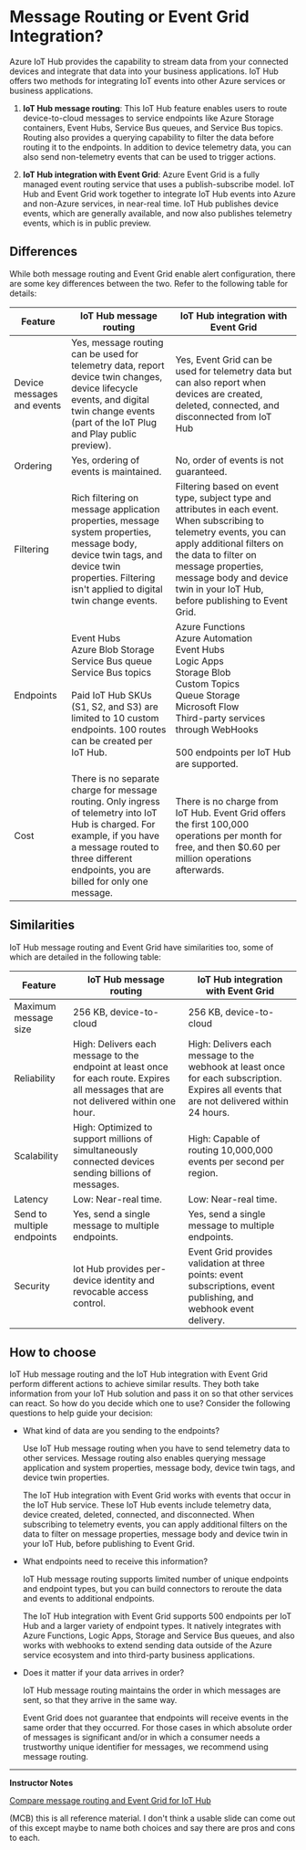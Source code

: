 # Message Routing or Event Grid Integration?

Azure IoT Hub provides the capability to stream data from your connected devices and integrate that data into your business applications. IoT Hub offers two methods for integrating IoT events into other Azure services or business applications.

1. **IoT Hub message routing**: This IoT Hub feature enables users to route device-to-cloud messages to service endpoints like Azure Storage containers, Event Hubs, Service Bus queues, and Service Bus topics. Routing also provides a querying capability to filter the data before routing it to the endpoints. In addition to device telemetry data, you can also send non-telemetry events that can be used to trigger actions.

2. **IoT Hub integration with Event Grid**: Azure Event Grid is a fully managed event routing service that uses a publish-subscribe model. IoT Hub and Event Grid work together to integrate IoT Hub events into Azure and non-Azure services, in near-real time. IoT Hub publishes device events, which are generally available, and now also publishes telemetry events, which is in public preview.

## Differences

While both message routing and Event Grid enable alert configuration, there are some key differences between the two. Refer to the following table for details:

|Feature|IoT Hub message routing|IoT Hub integration with Event Grid|
|-------|-----------------------|-----------------------------------|
|Device messages and events|Yes, message routing can be used for telemetry data, report device twin changes, device lifecycle events, and digital twin change events (part of the IoT Plug and Play public preview).|Yes, Event Grid can be used for telemetry data but can also report when devices are created, deleted, connected, and disconnected from IoT Hub|
|Ordering|Yes, ordering of events is maintained.|No, order of events is not guaranteed.|
|Filtering|Rich filtering on message application properties, message system properties, message body, device twin tags, and device twin properties. Filtering isn't applied to digital twin change events.|Filtering based on event type, subject type and attributes in each event. When subscribing to telemetry events, you can apply additional filters on the data to filter on message properties, message body and device twin in your IoT Hub, before publishing to Event Grid. |
|Endpoints|Event Hubs<br>Azure Blob Storage<br>Service Bus queue<br>Service Bus topics<br><br>Paid IoT Hub SKUs (S1, S2, and S3) are limited to 10 custom endpoints. 100 routes can be created per IoT Hub.|Azure Functions<br>Azure Automation<br>Event Hubs<br>Logic Apps<br>Storage Blob<br>Custom Topics<br>Queue Storage<br>Microsoft Flow<br>Third-party services through WebHooks<br><br>500 endpoints per IoT Hub are supported.|
|Cost|There is no separate charge for message routing. Only ingress of telemetry into IoT Hub is charged. For example, if you have a message routed to three different endpoints, you are billed for only one message.|There is no charge from IoT Hub. Event Grid offers the first 100,000 operations per month for free, and then $0.60 per million operations afterwards.|

## Similarities

IoT Hub message routing and Event Grid have similarities too, some of which are detailed in the following table:

|Feature|IoT Hub message routing|IoT Hub integration with Event Grid|
|-------|-----------------------|-----------------------------------|
|Maximum message size|256 KB, device-to-cloud|256 KB, device-to-cloud|
|Reliability|High: Delivers each message to the endpoint at least once for each route. Expires all messages that are not delivered within one hour.|High: Delivers each message to the webhook at least once for each subscription. Expires all events that are not delivered within 24 hours.|
|Scalability|High: Optimized to support millions of simultaneously connected devices sending billions of messages.|High: Capable of routing 10,000,000 events per second per region.|
|Latency|Low: Near-real time.|Low: Near-real time.|
|Send to multiple endpoints|Yes, send a single message to multiple endpoints.|Yes, send a single message to multiple endpoints.|
|Security|Iot Hub provides per-device identity and revocable access control.|Event Grid provides validation at three points: event subscriptions, event publishing, and webhook event delivery.|

## How to choose

IoT Hub message routing and the IoT Hub integration with Event Grid perform different actions to achieve similar results. They both take information from your IoT Hub solution and pass it on so that other services can react. So how do you decide which one to use? Consider the following questions to help guide your decision:

* What kind of data are you sending to the endpoints?

    Use IoT Hub message routing when you have to send telemetry data to other services. Message routing also enables querying message application and system properties, message body, device twin tags, and device twin properties.

    The IoT Hub integration with Event Grid works with events that occur in the IoT Hub service. These IoT Hub events include telemetry data, device created, deleted, connected, and disconnected. When subscribing to telemetry events, you can apply additional filters on the data to filter on message properties, message body and device twin in your IoT Hub, before publishing to Event Grid.

* What endpoints need to receive this information?

    IoT Hub message routing supports limited number of unique endpoints and endpoint types, but you can build connectors to reroute the data and events to additional endpoints.

    The IoT Hub integration with Event Grid supports 500 endpoints per IoT Hub and a larger variety of endpoint types. It natively integrates with Azure Functions, Logic Apps, Storage and Service Bus queues, and also works with webhooks to extend sending data outside of the Azure service ecosystem and into third-party business applications.

* Does it matter if your data arrives in order?

    IoT Hub message routing maintains the order in which messages are sent, so that they arrive in the same way.

    Event Grid does not guarantee that endpoints will receive events in the same order that they occurred. For those cases in which absolute order of messages is significant and/or in which a consumer needs a trustworthy unique identifier for messages, we recommend using message routing.

---

**Instructor Notes**

[Compare message routing and Event Grid for IoT Hub](https://docs.microsoft.com/en-us/azure/iot-hub/iot-hub-event-grid-routing-comparison)

(MCB) this is all reference material.  I don't think a usable slide can come out of this except maybe to name both choices and say there are pros and cons to each.
